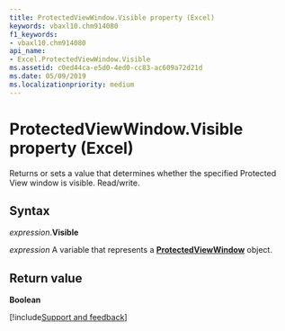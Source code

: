 ```yaml
---
title: ProtectedViewWindow.Visible property (Excel)
keywords: vbaxl10.chm914080
f1_keywords:
- vbaxl10.chm914080
api_name:
- Excel.ProtectedViewWindow.Visible
ms.assetid: c0ed44ca-e5d0-4ed0-cc83-ac609a72d21d
ms.date: 05/09/2019
ms.localizationpriority: medium
---
```



# ProtectedViewWindow.Visible property (Excel)

Returns or sets a value that determines whether the specified Protected View window is visible. Read/write.


## Syntax

_expression_.**Visible**

_expression_ A variable that represents a **[ProtectedViewWindow](Excel.ProtectedViewWindow.md)** object.


## Return value

**Boolean**




[!include[Support and feedback](~/includes/feedback-boilerplate.md)]